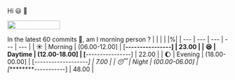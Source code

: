Hi :smiley: :wave:

<img src="https://jojoee.jojoee.com/api/utcnow" width="120" height="20">

In the latest 60 commits :bug:, am I morning person ? 
| | | | |%|
| --- | --- | --- | --- | --- |
| :sunny: | Morning | (06.00-12.00] | [****----------------] | 23.00 |
| :satisfied: | Daytime | (12.00-18.00] | [****----------------] | 22.00 |
| :moon: | Evening | (18.00-00.00] | [*-------------------] | 7.00 |
| :sleeping: | Night | (00.00-06.00] | [*********-----------] | 48.00 |


